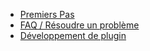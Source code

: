 - [Premiers Pas](getting_started)
- [FAQ / Résoudre un problème](faq)
- [Développement de plugin](plugin_dev)
